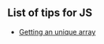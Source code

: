 ## List of tips for JS

- [Getting an unique array](https://github.com/nishantrpai/javascript-tips/blob/master/uniqset.js)
